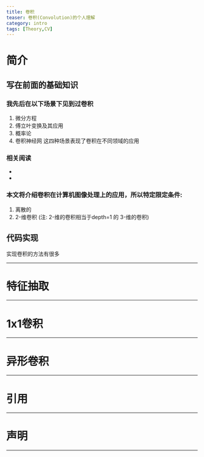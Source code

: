 ```yaml
---
title: 卷积
teaser: 卷积(Convolution)的个人理解
category: intro
tags: [Theory,CV]
---
```


# 简介

## 写在前面的基础知识

### 我先后在以下场景下见到过卷积
1. 微分方程
2. 傅立叶变换及其应用
3. 概率论
4. 卷积神经网
这四种场景表现了卷积在不同领域的应用

### 相关阅读 

* [推荐一下Christopher Olah 的理解卷积的blog]:http://colah.github.io/posts/2014-07-Understanding-Convolutions/
* [数学的论证参考]:https://www.dsprelated.com/freebooks/mdft/Convolution.html

### 本文将介绍卷积在计算机图像处理上的应用，所以特定限定条件:
1. 离散的 
2. 2-维卷积 (注: 2-维的卷积相当于depth=1 的 3-维的卷积)

## 代码实现
实现卷积的方法有很多

---

# 特征抽取

---
# 1x1卷积

---
# 异形卷积

---

# 引用

---
# 声明


---
